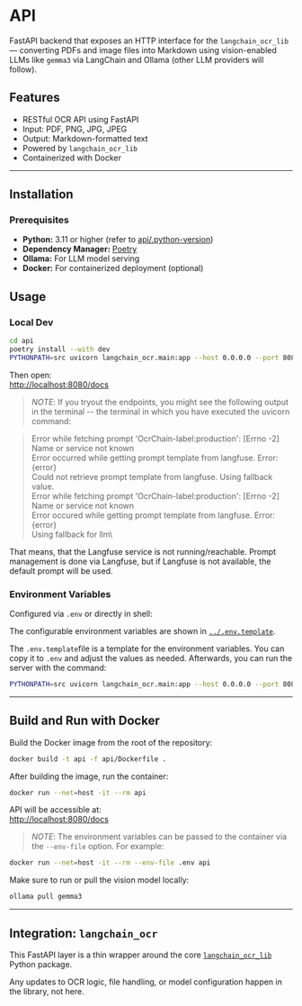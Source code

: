 # API

FastAPI backend that exposes an HTTP interface for the `langchain_ocr_lib` — converting PDFs and image files into Markdown using vision-enabled LLMs like `gemma3` via LangChain and Ollama (other LLM providers will follow).

## Features

- RESTful OCR API using FastAPI
- Input: PDF, PNG, JPG, JPEG
- Output: Markdown-formatted text
- Powered by `langchain_ocr_lib`
- Containerized with Docker

---

## Installation

### Prerequisites

- **Python:** 3.11 or higher (refer to [api/.python-version](api/.python-version))
- **Dependency Manager:** [Poetry](https://python-poetry.org/)
- **Ollama:** For LLM model serving
- **Docker:** For containerized deployment (optional)

## Usage

### Local Dev

```bash
cd api
poetry install --with dev
PYTHONPATH=src uvicorn langchain_ocr.main:app --host 0.0.0.0 --port 8080
```

Then open:  
[http://localhost:8080/docs](http://localhost:8080/docs)

> *NOTE*: If you tryout the endpoints, you might see the following output in the terminal -- the terminal in which you have executed the uvicorn command:

>Error while fetching prompt 'OcrChain-label:production': [Errno -2] Name or service not known\
>Error occurred while getting prompt template from langfuse. Error:\
>{error}\
>Could not retrieve prompt template from langfuse. Using fallback value.\
>Error while fetching prompt 'OcrChain-label:production': [Errno -2] Name or service not known\
>Error occured while getting prompt template from langfuse. Error:\
>{error}\
>Using fallback for llm\

That means, that the Langfuse service is not running/reachable. Prompt management is done via Langfuse, but if Langfuse is not available, the default prompt will be used.

### Environment Variables

Configured via `.env` or directly in shell:

The configurable environment variables are shown in [`../.env.template`](../.env.template).

The `.env.template`file is a template for the environment variables. You can copy it to `.env` and adjust the values as needed. Afterwards, you can run the server with the command:

```bash
PYTHONPATH=src uvicorn langchain_ocr.main:app --host 0.0.0.0 --port 8080 --env-file .env
```

---

## Build and Run with Docker

Build the Docker image from the root of the repository:

```bash
docker build -t api -f api/Dockerfile .
```

After building the image, run the container:

```bash
docker run --net=host -it --rm api
```

API will be accessible at:  
[http://localhost:8080/docs](http://localhost:8080/docs)

>*NOTE*: The environment variables can be passed to the container via the `--env-file` option. For example:
```bash
docker run --net=host -it --rm --env-file .env api
```

Make sure to run or pull the vision model locally:

```bash
ollama pull gemma3
```

---

## Integration: `langchain_ocr`

This FastAPI layer is a thin wrapper around the core [`langchain_ocr_lib`](https://github.com/a-klos/langchain-ocr/tree/28205adddc252a29901a98079c3703d27ea80a46/langchain_ocr_lib) Python package.

Any updates to OCR logic, file handling, or model configuration happen in the library, not here.
